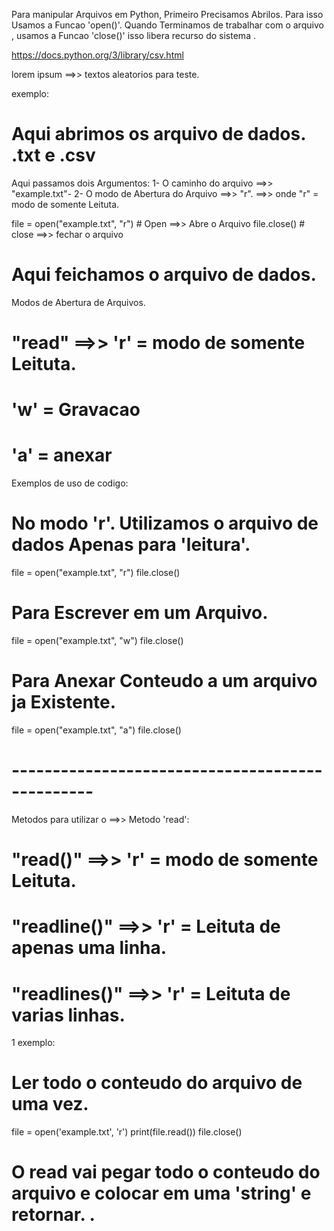 

Para manipular Arquivos em Python, Primeiro Precisamos Abrilos. Para isso Usamos a Funcao 'open()'. Quando Terminamos de trabalhar com o arquivo , usamos a Funcao 'close()' isso libera recurso do sistema .

https://docs.python.org/3/library/csv.html

lorem ipsum ==>> textos aleatorios para teste.

exemplo:
# Aqui abrimos os arquivo de dados. .txt e .csv

Aqui passamos dois Argumentos: 1- O caminho do arquivo ==>> "example.txt"- 2- O modo de Abertura do Arquivo ==>> "r". ==>> onde "r" = modo de somente Leituta.

file = open("example.txt", "r")     # Open ==>> Abre o Arquivo
file.close()                        # close ==>> fechar o arquivo

# Aqui feichamos o arquivo de dados.

Modos de Abertura de Arquivos.
# "read" ==>> 'r' = modo de somente Leituta.
# 'w' = Gravacao 
# 'a' = anexar

Exemplos de uso de codigo:

# No modo 'r'. Utilizamos o arquivo de dados Apenas para 'leitura'.
file = open("example.txt", "r") 
file.close() 

# Para Escrever em um Arquivo.
file = open("example.txt", "w") 
file.close() 

# Para Anexar Conteudo a um arquivo ja Existente.
file = open("example.txt", "a") 
file.close() 

# ------------------------------------------------

Metodos para utilizar o ==>> Metodo 'read':

# "read()" ==>> 'r' = modo de somente Leituta.
# "readline()" ==>> 'r' = Leituta de apenas uma linha.
# "readlines()" ==>> 'r' =  Leituta de varias linhas.

1 exemplo: 
# Ler todo o conteudo do arquivo de uma vez.

file = open('example.txt', 'r')
print(file.read()) 
file.close()

 # O read vai pegar todo o conteudo do arquivo e colocar em uma 'string' e retornar. .


